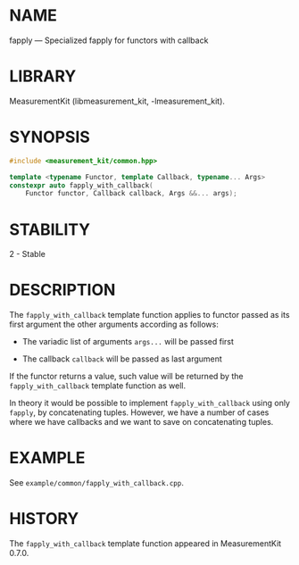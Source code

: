# NAME
fapply &mdash; Specialized fapply for functors with callback

# LIBRARY
MeasurementKit (libmeasurement_kit, -lmeasurement_kit).

# SYNOPSIS
```C++
#include <measurement_kit/common.hpp>

template <typename Functor, template Callback, typename... Args>
constexpr auto fapply_with_callback(
    Functor functor, Callback callback, Args &&... args);
```

# STABILITY

2 - Stable

# DESCRIPTION

The `fapply_with_callback` template function applies to functor passed
as its first argument the other arguments according as follows:

- The variadic list of arguments `args...` will be passed first

- The callback `callback` will be passed as last argument

If the functor returns a value, such value will be returned by the
`fapply_with_callback` template function as well.

In theory it would be possible to implement `fapply_with_callback` using
only `fapply`, by concatenating tuples. However, we have a number of cases
where we have callbacks and we want to save on concatenating tuples.

# EXAMPLE

See `example/common/fapply_with_callback.cpp`.

# HISTORY

The `fapply_with_callback` template function appeared in MeasurementKit 0.7.0.
